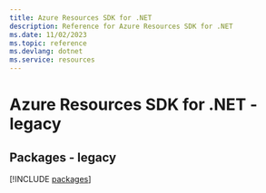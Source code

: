 ```yaml
---
title: Azure Resources SDK for .NET
description: Reference for Azure Resources SDK for .NET
ms.date: 11/02/2023
ms.topic: reference
ms.devlang: dotnet
ms.service: resources
---
```

# Azure Resources SDK for .NET - legacy
## Packages - legacy
[!INCLUDE [packages](resources-index.md)]